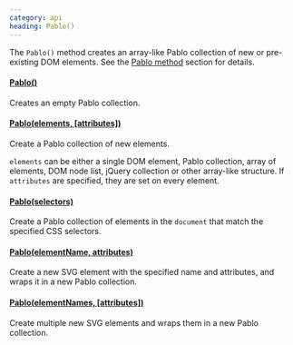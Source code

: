 ```yaml
--- 
category: api
heading: Pablo()
---
```


The `Pablo()` method creates an array-like Pablo collection of new or pre-existing DOM elements. See the [Pablo method](/api/pablo/) section for details.


#### [Pablo()](/api/pablo/)

Creates an empty Pablo collection.


#### [Pablo(elements, \[attributes\])](/api/pablo/)

Create a Pablo collection of new elements.

`elements` can be either a single DOM element, Pablo collection, array of elements, DOM node list, jQuery collection or other array-like structure. If `attributes` are specified, they are set on every element.


#### [Pablo(selectors)](/api/pablo/#pablo-04)

Create a Pablo collection of elements in the `document` that match the specified CSS selectors.


#### [Pablo(elementName, attributes)](/api/pablo/#pablo-05)

Create a new SVG element with the specified name and attributes, and wraps it in a new Pablo collection.

#### [Pablo(elementNames, \[attributes\])](/api/pablo/#pablo-06)

Create multiple new SVG elements and wraps them in a new Pablo collection.
